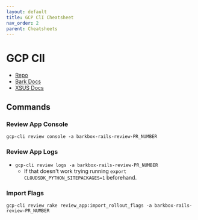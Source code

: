 ```yaml
---
layout: default
title: GCP ClI Cheatsheet
nav_order: 2
parent: Cheatsheets
---
```


# GCP ClI 

- [Repo](https://github.com/barkbox/gcp-cli)
- [Bark Docs](https://docs.barkco.xyz/workflows)
- [XSUS Docs](https://docs.google.com/document/d/1TGkvv3QTY2GOMgYrX5m2gSWBEVMsWlagchoHMrYDBII/edit)

## Commands 
### Review App Console
`gcp-cli review console -a barkbox-rails-review-PR_NUMBER`
### Review App Logs 
- `gcp-cli review logs -a barkbox-rails-review-PR_NUMBER`
	- If that doesn't work trying running `export CLOUDSDK_PYTHON_SITEPACKAGES=1` beforehand.
### Import Flags
`gcp-cli review rake review_app:import_rollout_flags -a barkbox-rails-review-PR_NUMBER`
